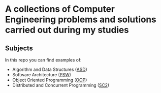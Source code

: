 # A collections of Computer Engineering problems and solutions carried out during my studies

## Subjects
In this repo you can find examples of:
* Algorithm and Data Structures ([ASD](https://github.com/andreatulimiero/University/tree/master/ASD))
* Software Architecture ([PSW](https://github.com/andreatulimiero/University/tree/master/PSW))
* Object Oriented Programming ([OOP](https://github.com/andreatulimiero/University/tree/master/OOP))
* Distributed and Concurrent Programming ([SC2](https://github.com/andreatulimiero/University/tree/master/SC2/))
